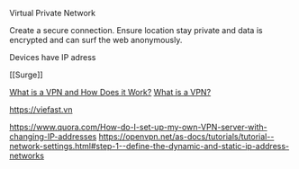 Virtual Private Network

Create a secure connection. Ensure location stay private and data is encrypted and can surf the web anonymously.

Devices have IP adress

[[Surge]]

[What is a VPN and How Does it Work?](https://www.youtube.com/watch?v=_wQTRMBAvzg)
[What is a VPN?](https://www.youtube.com/watch?v=v_41aI_FD5w)

https://viefast.vn

https://www.quora.com/How-do-I-set-up-my-own-VPN-server-with-changing-IP-addresses
https://openvpn.net/as-docs/tutorials/tutorial--network-settings.html#step-1--define-the-dynamic-and-static-ip-address-networks
